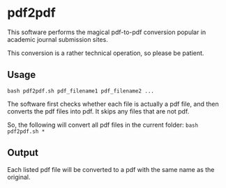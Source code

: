 # pdf2pdf
This software performs the magical pdf-to-pdf conversion popular in academic journal submission sites.

This conversion is a rather technical operation, so please be patient.


## Usage
`bash pdf2pdf.sh pdf_filename1 pdf_filename2 ...`

The software first checks whether each file is actually a pdf file, and then converts the pdf files into pdf. It skips any files that are not pdf.

So, the following will convert all pdf files in the current folder:
`bash pdf2pdf.sh *`

## Output
Each listed pdf file will be converted to a pdf with the same name as the original.

